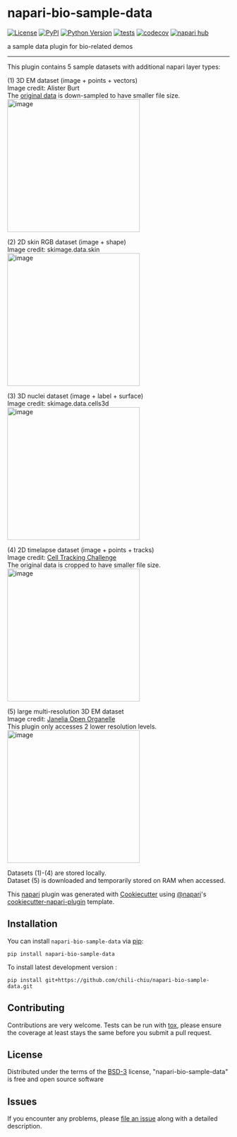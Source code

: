 # napari-bio-sample-data

[![License](https://img.shields.io/pypi/l/napari-bio-sample-data.svg?color=green)](https://github.com/chili-chiu/napari-bio-sample-data/raw/main/LICENSE)
[![PyPI](https://img.shields.io/pypi/v/napari-bio-sample-data.svg?color=green)](https://pypi.org/project/napari-bio-sample-data)
[![Python Version](https://img.shields.io/pypi/pyversions/napari-bio-sample-data.svg?color=green)](https://python.org)
[![tests](https://github.com/chili-chiu/napari-bio-sample-data/workflows/tests/badge.svg)](https://github.com/chili-chiu/napari-bio-sample-data/actions)
[![codecov](https://codecov.io/gh/chili-chiu/napari-bio-sample-data/branch/main/graph/badge.svg)](https://codecov.io/gh/chili-chiu/napari-bio-sample-data)
[![napari hub](https://img.shields.io/endpoint?url=https://api.napari-hub.org/shields/napari-bio-sample-data)](https://napari-hub.org/plugins/napari-bio-sample-data)

a sample data plugin for bio-related demos

----------------------------------
This plugin contains 5 sample datasets with additional napari layer types:

(1) 3D EM dataset (image + points + vectors)  
Image credit: Alister Burt   
The [original data](https://github.com/alisterburt/napari-cryo-et-demo) is down-sampled to have smaller file size.  
<img width="300" alt="image" src="https://user-images.githubusercontent.com/89602983/178569428-7daa2eb8-a3ff-4c0e-8e5f-4f615a55684f.png">

(2) 2D skin RGB dataset (image + shape)  
Image credit: skimage.data.skin  
<img width="300" alt="image" src="https://user-images.githubusercontent.com/89602983/178569580-bf77e55c-71cc-4883-9fe5-ed94e05f2a29.png">
  
(3) 3D nuclei dataset (image + label + surface)  
Image credit: skimage.data.cells3d  
<img width="300" alt="image" src="https://user-images.githubusercontent.com/89602983/178569701-7c9b1cc3-c1c3-4e54-8ca0-fb2b530f858e.png">

(4) 2D timelapse dataset (image + points + tracks)  
Image credit: [Cell Tracking Challenge](http://celltrackingchallenge.net/2d-datasets/)  
The original data is cropped to have smaller file size.  
<img width="300" alt="image" src="https://user-images.githubusercontent.com/89602983/178569846-b995d1cb-c1ec-4363-ba1a-71243ffea4e0.png">

(5) large multi-resolution 3D EM dataset  
Image credit: [Janelia Open Organelle](https://openorganelle.janelia.org/datasets/jrc_hela-1)   
This plugin only accesses 2 lower resolution levels.  
<img width="300" alt="image" src="https://user-images.githubusercontent.com/89602983/178570136-6f59ba3c-d687-446c-9f5e-1df567a62948.png">

Datasets (1)-(4) are stored locally.   
Dataset (5) is downloaded and temporarily stored on RAM when accessed.    

This [napari] plugin was generated with [Cookiecutter] using [@napari]'s [cookiecutter-napari-plugin] template.

<!--
Don't miss the full getting started guide to set up your new package:
https://github.com/napari/cookiecutter-napari-plugin#getting-started

and review the napari docs for plugin developers:
https://napari.org/plugins/index.html
-->

## Installation

You can install `napari-bio-sample-data` via [pip]:

    pip install napari-bio-sample-data



To install latest development version :

    pip install git+https://github.com/chili-chiu/napari-bio-sample-data.git


## Contributing

Contributions are very welcome. Tests can be run with [tox], please ensure
the coverage at least stays the same before you submit a pull request.

## License

Distributed under the terms of the [BSD-3] license,
"napari-bio-sample-data" is free and open source software

## Issues

If you encounter any problems, please [file an issue] along with a detailed description.

[napari]: https://github.com/napari/napari
[Cookiecutter]: https://github.com/audreyr/cookiecutter
[@napari]: https://github.com/napari
[MIT]: http://opensource.org/licenses/MIT
[BSD-3]: http://opensource.org/licenses/BSD-3-Clause
[GNU GPL v3.0]: http://www.gnu.org/licenses/gpl-3.0.txt
[GNU LGPL v3.0]: http://www.gnu.org/licenses/lgpl-3.0.txt
[Apache Software License 2.0]: http://www.apache.org/licenses/LICENSE-2.0
[Mozilla Public License 2.0]: https://www.mozilla.org/media/MPL/2.0/index.txt
[cookiecutter-napari-plugin]: https://github.com/napari/cookiecutter-napari-plugin

[file an issue]: https://github.com/chili-chiu/napari-bio-sample-data/issues

[napari]: https://github.com/napari/napari
[tox]: https://tox.readthedocs.io/en/latest/
[pip]: https://pypi.org/project/pip/
[PyPI]: https://pypi.org/

